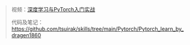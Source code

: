 

> 视频：[深度学习与PyTorch入门实战](https://www.bilibili.com/video/BV1cV411Y7jZ?from=search&seid=5059787116553537937)
>
> 代码及笔记：https://github.com/tsuirak/skills/tree/main/Pytorch/Pytorch_learn_by_dragen1860



